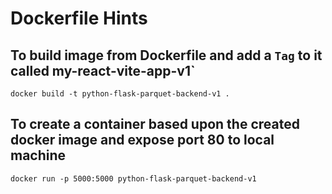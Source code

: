# Dockerfile Hints

## To build image from Dockerfile and add a `Tag` to it called my-react-vite-app-v1`
`docker build -t python-flask-parquet-backend-v1 .`

## To create a container based upon the created docker image and expose port 80 to local machine
`docker run -p 5000:5000 python-flask-parquet-backend-v1`